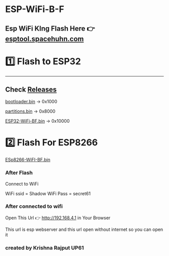 # ESP-WiFi-B-F
Esp WiFi KIng
Flash Here 👉 <a href="https://esptool.spacehuhn.com/">esptool.spacehuhn.com</a>
---
# 1️⃣ Flash to ESP32
---
 Check <a href="https://github.com/esp32king/ESP-WiFi-B-F/releases">Releases</a>
 ---

 
<a href="https://github.com/esp32king/ESP-WiFi-B-F/releases/download/ESP32-WiFi-BF/bootloader.bin">bootloader.bin</a> → 0x1000

<a href="https://github.com/esp32king/ESP-WiFi-B-F/releases/download/ESP32-WiFi-BF/partitions.bin">partitions.bin</a> → 0x8000

<a href="https://github.com/esp32king/ESP-WiFi-B-F/releases/download/ESP32-WiFi-BF/Esp32-BF.bin">ESP32-WiFi-BF.bin</a> → 0x10000


# 2️⃣ Flash For ESP8266

<a href="https://github.com/esp32king/ESP-WiFi-B-F/raw/refs/heads/main/ESP8266/Esp8266-BF.bin">ESp8266-WiFI-BF.bin</a>


### After Flash

Connect to WiFi 

WiFi ssid = Shadow
WiFi Pass = secret61

### After connected to wifi 

Open This Url 👉 http://192.168.4.1   in Your Browser 

This url is esp webserver and this url open without internet so you can open it


### created by Krishna Rajput UP61




